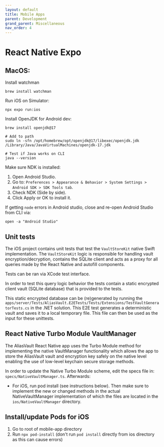 ```yaml
---
layout: default
title: Mobile Apps
parent: Development
grand_parent: Miscellaneous
nav_order: 4
---
```


# React Native Expo

## MacOS:
Install watchman

```
brew install watchman
```

Run iOS on Simulator:

```
npx expo run:ios
```

Install OpenJDK for Android dev:

```
brew install openjdk@17

# Add to path
sudo ln -sfn /opt/homebrew/opt/openjdk@17/libexec/openjdk.jdk /Library/Java/JavaVirtualMachines/openjdk-17.jdk

# Test if Java works on CLI
java --version
```

Make sure NDK is installed:

1. Open Android Studio.
2. Go to: `Preferences > Appearance & Behavior > System Settings > Android SDK > SDK Tools tab`.
3. Check NDK (Side by side).
4. Click Apply or OK to install it.

If getting `node` errors in Android studio, close and re-open Android Studio from CLI via:

```
open -a "Android Studio"
```

## Unit tests
The iOS project contains unit tests that test the `VaultStoreKit` native Swift implementation. The `VaultStoreKit` logic is responsible for handling vault encryption/decryption, contains the SQLite client and acts as a proxy for all queries made by the React Native and autofill components.

Tests can be ran via XCode test interface.

In order to test this query logic behavior the tests contain a static encrypted client vault (SQLite database) that is provided to the tests.

This static encrypted database can be (re)generated by running the `apps/server/Tests/AliasVault.E2ETests/Tests/Extensions/TestVaultGeneratorTests.cs` in the .NET solution. This E2E test generates a deterministic vault and saves it to a local temporary file. This file can then be used as the input for these unittests.

## React Native Turbo Module VaultManager
The AliasVault React Native app uses the Turbo Module method for implementing the native VaultManager functionality which allows the app to store the AliasVault vault and encryption key safely on the native level enabling the use of low-level keychain secure storage methods.

In order to update the Native Turbo Module scheme, edit the specs file in: `specs/NativeVaultManager.ts`. Afterwards:
- For iOS, run pod install (see instructions below). Then make sure to implement the new or changed methods in the actual NativeVaultManager implementation of which the files are located in the `ios/NativeVaultManager` directory.

## Install/update Pods for iOS
1. Go to root of mobile-app directory
2. Run `npx pod-install` (don't run `pod install` directly from ios directory as this can cause errors)